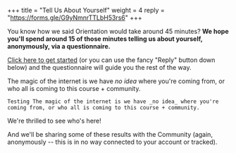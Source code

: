 +++
title = "Tell Us About Yourself"
weight = 4
reply = "https://forms.gle/G9yNmnrTTLbH53rs6"
+++

You know how we said Orientation would take around 45 minutes? **We hope you'll spend around 15 of those minutes telling us about yourself, anonymously, via a questionnaire.**

[Click here to get started](https://forms.gle/G9yNmnrTTLbH53rs6) (or you can use the fancy "Reply" button down below) and the questionnaire will guide you the rest of the way.

The magic of the internet is we have _no idea_ where you're coming from, or who all is coming to this course + community.

```
Testing The magic of the internet is we have _no idea_ where you're coming from, or who all is coming to this course + community.

```

We're thrilled to see who's here!

And we'll be sharing some of these results with the Community (again, anonymously -- this is in no way connected to your account or tracked).
